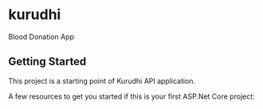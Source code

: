 # kurudhi

Blood Donation App

## Getting Started

This project is a starting point of Kurudhi API application.

A few resources to get you started if this is your first ASP.Net Core project:

